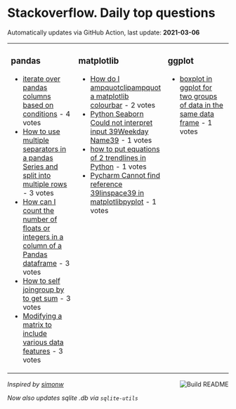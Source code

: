 # Stackoverflow. Daily top questions 

Automatically updates via GitHub Action, last update: **<!-- date starts -->2021-03-06<!-- date ends -->**


<table><tr><td valign="top" width="33%">

### pandas
<!-- pandas starts -->
* [iterate over pandas columns based on conditions](https://stackoverflow.com/questions/66502388/iterate-over-pandas-columns-based-on-conditions) - 4 votes
* [How to use multiple separators in a pandas Series and split into multiple rows](https://stackoverflow.com/questions/66506384/how-to-use-multiple-separators-in-a-pandas-series-and-split-into-multiple-rows) - 3 votes
* [How can I count the number of floats or integers in a column of a Pandas dataframe](https://stackoverflow.com/questions/66507524/how-can-i-count-the-number-of-floats-or-integers-in-a-column-of-a-pandas-datafra) - 3 votes
* [How to self joingroup by to get sum](https://stackoverflow.com/questions/66503310/how-to-self-join-group-by-to-get-sum) - 3 votes
* [Modifying a matrix to include various data features](https://stackoverflow.com/questions/66506780/modifying-a-matrix-to-include-various-data-features) - 3 votes
<!-- pandas ends -->
</td><td valign="top" width="34%">


### matplotlib
<!-- matplotlib starts -->
* [How do I ampquotclipampquot a matplotlib colourbar](https://stackoverflow.com/questions/66509565/how-do-i-quotclipquot-a-matplotlib-colourbar) - 2 votes
* [Python Seaborn Could not interpret input 39Weekday Name39](https://stackoverflow.com/questions/66510356/python-seaborn-could-not-interpret-input-weekday-name) - 1 votes
* [how to put equations of 2 trendlines in Python](https://stackoverflow.com/questions/66505344/how-to-put-equations-of-2-trendlines-in-python) - 1 votes
* [Pycharm Cannot find reference 39linspace39 in matplotlibpyplot](https://stackoverflow.com/questions/66507061/pycharm-cannot-find-reference-linspace-in-matplotlib-pyplot) - 1 votes
<!-- matplotlib ends -->
</td><td valign="top" width="34%">


### ggplot
<!-- ggplot2 starts -->
* [boxplot in ggplot for two groups of data in the same data frame](https://stackoverflow.com/questions/66510575/boxplot-in-ggplot-for-two-groups-of-data-in-the-same-data-frame) - 1 votes
<!-- ggplot2 ends -->
</td></tr></table>

<a href="https://github.com/hp0404/hp0404/actions"><img src="https://github.com/hp0404/hp0404/workflows/Build%20README/badge.svg" align="right" alt="Build README"></a> <p>*Inspired by  [simonw](https://github.com/simonw/simonw)*</p> <p> *Now also updates sqlite .db via `sqlite-utils`* </p>
